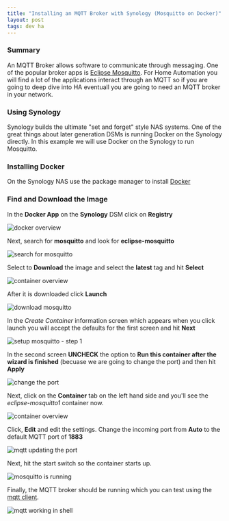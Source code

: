 ```yaml
---
title: "Installing an MQTT Broker with Synology (Mosquitto on Docker)"
layout: post
tags: dev ha
---
```


### Summary

An MQTT Broker allows software to communicate through messaging.  One of the popular broker apps is [Eclipse Mosquitto](https://mosquitto.org/).  For Home Automation you will find a lot of the applications interact through an MQTT so if you are going to deep dive into HA eventuall you are going to need an MQTT broker in your network.

### Using Synology

Synology builds the ultimate "set and forget" style NAS systems.  One of the great things about later generation DSMs is running Docker on the Synology directly.  In this example we will use Docker on the Synology to run Mosquitto.

### Installing Docker

On the Synology NAS use the package manager to install [Docker](https://www.docker.com/)

### Find and Download the Image

In the **Docker App** on the **Synology** DSM click on **Registry**

<img class="screenshot" src="https://s3-us-west-2.amazonaws.com/chrisschuld.com/images/mqtt-docker-overview.png" alt="docker overview"/>

Next, search for **mosquitto** and look for **eclipse-mosquitto**

<img class="screenshot" src="https://s3-us-west-2.amazonaws.com/chrisschuld.com/images/mqtt-search-mosquitto.png" alt="search for mosquitto"/>

Select to **Download** the image and select the **latest** tag and hit **Select**

<img class="screenshot" src="https://s3-us-west-2.amazonaws.com/chrisschuld.com/images/mqtt-download-tag.png" alt="container overview"/>

After it is downloaded click **Launch**

<img class="screenshot" src="https://s3-us-west-2.amazonaws.com/chrisschuld.com/images/mqtt-post-download-of-mosquitto.png" alt="download mosquitto"/>

In the *Create Container* information screen which appears when you click launch you will accept the defaults for the first screen and hit **Next**

<img class="screenshot" src="https://s3-us-west-2.amazonaws.com/chrisschuld.com/images/mqtt-mosquitto-setup1.png" alt="setup mosquitto - step 1"/>

In the second screen **UNCHECK** the option to **Run this container after the wizard is finished** (becuase we are going to change the port) and then hit **Apply**

<img class="screenshot" src="https://s3-us-west-2.amazonaws.com/chrisschuld.com/images/mqtt-mosquitto-setup-port.png" alt="change the port"/>

Next, click on the **Container** tab on the left hand side and you'll see the *eclipse-mosquitto1* container now.  

<img class="screenshot" src="https://s3-us-west-2.amazonaws.com/chrisschuld.com/images/mqtt-container.png" alt="container overview"/>

Click, **Edit** and edit the settings.  Change the incoming port from **Auto** to the default MQTT port of **1883**

<img class="screenshot" src="https://s3-us-west-2.amazonaws.com/chrisschuld.com/images/mqtt-update-port.png" alt="mqtt updating the port"/>

Next, hit the start switch so the container starts up.

<img class="screenshot" src="https://s3-us-west-2.amazonaws.com/chrisschuld.com/images/mqtt-mosquitto-running.png" alt="mosquitto is running"/>

Finally, the MQTT broker should be running which you can test using the [mqtt client](https://hivemq.github.io/mqtt-cli/docs/installation/packages.html).

<img class="screenshot" src="https://s3-us-west-2.amazonaws.com/chrisschuld.com/images/mqtt-working.png" alt="mqtt working in shell"/>
